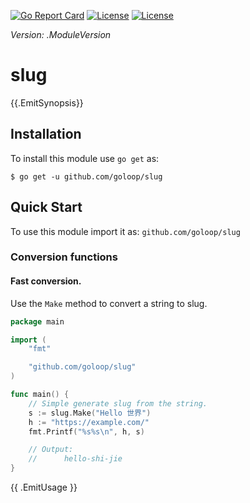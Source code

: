 [//]: # (!!!Don't modify the README.md, use `make readme` to generate it!!!)


[![Go Report Card](https://goreportcard.com/badge/github.com/goloop/slug)](https://goreportcard.com/report/github.com/goloop/slug) [![License](https://img.shields.io/badge/license-BSD-blue)](https://github.com/goloop/slug/blob/master/LICENSE) [![License](https://img.shields.io/badge/godoc-YES-green)](https://godoc.org/github.com/goloop/slug)

*Version: .ModuleVersion*

# slug

{{.EmitSynopsis}}


## Installation

To install this module use `go get` as:

    $ go get -u github.com/goloop/slug

## Quick Start

To use this module import it as: `github.com/goloop/slug`

### Conversion functions

#### Fast conversion.

Use the `Make` method to convert a string to slug.

```go
package main

import (
	"fmt"

	"github.com/goloop/slug"
)

func main() {
	// Simple generate slug from the string.
	s := slug.Make("Hello 世界")
	h := "https://example.com/"
	fmt.Printf("%s%s\n", h, s)

	// Output:
	//      hello-shi-jie
}
```

{{ .EmitUsage }}

